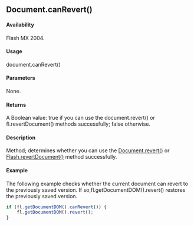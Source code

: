 ## Document.canRevert()

#### Availability

Flash MX 2004.

#### Usage

document.canRevert()

#### Parameters

None.

#### Returns

A Boolean value: true if you can use the document.revert() or fl.revertDocument() methods successfully;
false otherwise.

#### Description

Method; determines whether you can use the [Document.revert()](../Document_object/Document340.md) or [Flash.revertDocument()](../Flash_object/Flash61.md) method successfully.

#### Example

The following example checks whether the current document can revert to the previously saved version. If so,fl.getDocumentDOM().revert() restores the previously saved version.

```javascript
if (fl.getDocumentDOM().canRevert()) { 
    fl.getDocumentDOM().revert();
}
```
